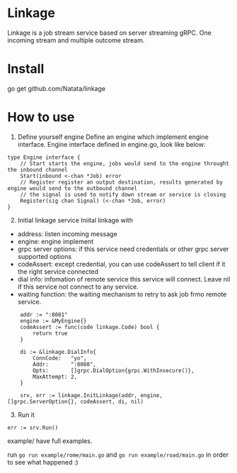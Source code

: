 # Linkage

Linkage is a job stream service based on server streaming gRPC.
One incoming stream and multiple outcome stream. 

# Install
go get github.com/Natata/linkage

# How to use

1. Define yourself engine
Define an engine which implement engine interface.
Engine interface defined in engine.go, look like below:
```
type Engine interface {
    // Start starts the engine, jobs would send to the engine throught the inbound channel
    Start(inbound <-chan *Job) error
    // Register register an output destination, results generated by engine would send to the outbound channel
    // the signal is used to notify down stream or service is closing
    Register(sig chan Signal) (<-chan *Job, error)
}
```

2. Initial linkage service
Iniital linkage with
- address: listen incoming message
- engine: engine implement
- grpc server options: if this service need credentials or other grpc server supported options
- codeAssert: except credential, you can use codeAssert to tell client if it the right service connected
- dial info: infomation of remote service this service will connect. Leave nil if this service not connect to any service.
- waiting function: the waiting mechanism to retry to ask job frmo remote service.

```
    addr := ":8081"
    engine := &MyEngine{}
    codeAssert := func(code linkage.Code) bool {
        return true
    }   

    di := &linkage.DialInfo{
        ConnCode:   "yo",
        Addr:       ":8080",
        Opts:       []grpc.DialOption{grpc.WithInsecure()},
        MaxAttempt: 2,
    }   

    srv, err := linkage.InitLinkage(addr, engine, []grpc.ServerOption{}, codeAssert, di, nil)
```

3. Run it

```
err := srv.Run()
```

example/ have full examples.

run ```go run example/rome/main.go``` and ```go run example/road/main.go``` in order to see what happened :)

